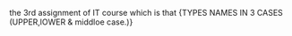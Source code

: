 the 3rd assignment of IT course which is that {TYPES NAMES IN 3 CASES (UPPER,lOWER & middloe case.)}
